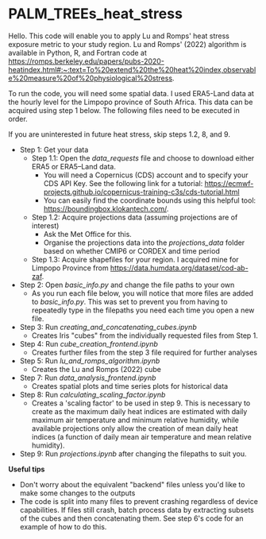 # PALM_TREEs_heat_stress

Hello. This code will enable you to apply Lu and Romps' heat stress exposure metric to your study region.
Lu and Romps' (2022) algorithm is available in Python, R, and Fortran code at https://romps.berkeley.edu/papers/pubs-2020-heatindex.html#:~:text=To%20extend%20the%20heat%20index,observable%20measure%20of%20physiological%20stress.

To run the code, you will need some spatial data. I used ERA5-Land data at the hourly level for the Limpopo province of South Africa. This data can be acquired using step 1 below.
The following files need to be executed in order. 

If you are uninterested in future heat stress, skip steps 1.2, 8, and 9.

- Step 1: Get your data
  - Step 1.1: Open the *data_requests* file and choose to download either ERA5 or ERA5–Land data.
    - You will need a Copernicus (CDS) account and to specify your CDS API Key. See the following link for a tutorial: https://ecmwf-projects.github.io/copernicus-training-c3s/cds-tutorial.html
    - You can easily find the coordinate bounds using this helpful tool: https://boundingbox.klokantech.com/.
  - Step 1.2: Acquire projections data (assuming projections are of interest)
    - Ask the Met Office for this.
    - Organise the projections data into the _projections_data_ folder based on whether CMIP6 or CORDEX and time period
  - Step 1.3: Acquire shapefiles for your region. I acquired mine for Limpopo Province from  https://data.humdata.org/dataset/cod-ab-zaf.
- Step 2: Open _basic_info.py_ and change the file paths to your own
  - As you run each file below, you will notice that more files are added to _basic_info.py_. This was set to prevent you from having to repeatedly type in the filepaths you need each time you open a new file.
- Step 3: Run _creating_and_concatenating_cubes.ipynb_
  - Creates Iris "cubes" from the individually requested files from Step 1.
- Step 4: Run _cube_creation_frontend.ipynb_
  - Creates further files from the step 3 file required for further analyses
- Step 5: Run _lu_and_romps_algorithm.ipynb_
  - Creates the Lu and Romps (2022) cube
- Step 7: Run _data_analysis_frontend.ipynb_
  - Creates spatial plots and time series plots for historical data
- Step 8: Run _calculating_scaling_factor.ipynb_
  - Creates a 'scaling factor' to be used in step 9. This is necessary to create as the maximum daily heat indices are estimated with daily maximum air temperature and minimum relative humidity, while available projections only allow the creation of mean daily heat indices (a function of daily mean air temperature and mean relative humidity).
- Step 9: Run _projections.ipynb_ after changing the filepaths to suit you.

**Useful tips**
- Don't worry about the equivalent "backend" files unless you'd like to make some changes to the outputs
- The code is split into many files to prevent crashing regardless of device capabilities. If files still crash, batch process data by extracting subsets of the cubes and then concatenating them. See step 6's code for an example of how to do this.

